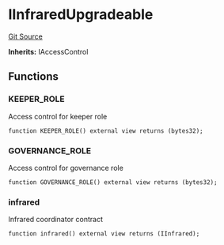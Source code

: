 # IInfraredUpgradeable
[Git Source](https://github.com-infrared/infrared-dao/infrared-mono-repo/blob/1a33f96723b9edc4ba92aebe8d11b7108d5353c3/src/interfaces/IInfraredUpgradeable.sol)

**Inherits:**
IAccessControl


## Functions
### KEEPER_ROLE

Access control for keeper role


```solidity
function KEEPER_ROLE() external view returns (bytes32);
```

### GOVERNANCE_ROLE

Access control for governance role


```solidity
function GOVERNANCE_ROLE() external view returns (bytes32);
```

### infrared

Infrared coordinator contract


```solidity
function infrared() external view returns (IInfrared);
```

